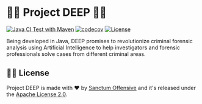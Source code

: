 # 🧜‍♀️ Project DEEP 🧜‍♀️

[![Java CI Test with Maven](https://github.com/SanctumOffensive/DEEP/actions/workflows/test.yml/badge.svg)](https://github.com/SanctumOffensive/DEEP/actions/workflows/test.yml)
[![codecov](https://codecov.io/gh/SanctumOffensive/DEEP/graph/badge.svg?token=jowJQCFKby)](https://codecov.io/gh/SanctumOffensive/DEEP)
[![License](https://img.shields.io/github/license/SanctumOffensive/DEEP)](https://github.com/SanctumOffensive/DEEP/blob/main/LICENSE)

Being developed in Java, DEEP promises to revolutionize criminal forensic analysis using Artificial Intelligence to help 
investigators and forensic professionals solve cases from different criminal areas.

## 🧜‍♀️ License

<p>Project DEEP is made with ❤️ by <a href="https://github.com/SanctumOffensive">Sanctum Offensive</a> and it's released 
under the <a href="https://github.com/SanctumOffensive/DEEP/blob/master/LICENSE">Apache License 2.0</a>.</p>